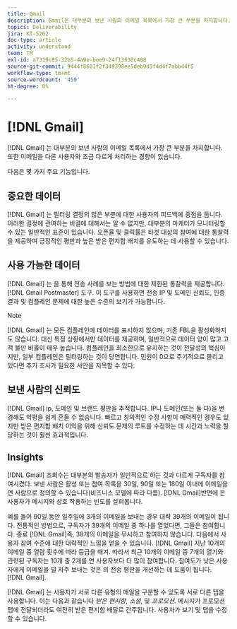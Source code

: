 ```yaml
---
title: Gmail
description: Gmail은 대부분의 보낸 사람의 이메일 목록에서 가장 큰 부분을 차지합니다. 또한 이메일을 다른 사용자와 조금 다르게 처리하는 경향이 있습니다.
topics: Deliverability
jira: KT-5262
doc-type: article
activity: understand
team: TM
exl-id: a7319c85-32b5-4a9e-bee9-24f13630c408
source-git-commit: 9444f8601f2f349398ee5deb9d5f4d4f7abb44f5
workflow-type: tm+mt
source-wordcount: '459'
ht-degree: 0%

---
```


# [!DNL Gmail]

[!DNL Gmail] 는 대부분의 보낸 사람의 이메일 목록에서 가장 큰 부분을 차지합니다. 또한 이메일을 다른 사용자와 조금 다르게 처리하는 경향이 있습니다.

다음은 몇 가지 주요 기능입니다.

## 중요한 데이터

[!DNL Gmail] 는 필터링 결정의 많은 부분에 대한 사용자의 피드백에 중점을 둡니다. 이러한 결정에 관여하는 비결에 대해서는 알 수 없지만, 대부분의 마케터가 모니터링할 수 있는 일반적인 표준이 있습니다. 오픈율 및 클릭률은 타겟 대상의 참여에 대한 통찰력을 제공하며 긍정적인 평판과 높은 받은 편지함 배치를 유도하는 데 사용할 수 있습니다.

## 사용 가능한 데이터

[!DNL Gmail] 는 을 통해 전송 사례를 보는 방법에 대한 제한된 통찰력을 제공합니다. [!DNL Gmail Postmaster] 도구. 이 도구를 사용하면 전송 IP 및 도메인 신뢰도, 인증 결과 및 컴플레인 문제에 대한 높은 수준의 보기가 가능합니다.

>[!NOTE]
>
>[!DNL Gmail] 는 모든 컴플레인에 데이터를 표시하지 않으며, 기존 FBL을 활성화하지도 않습니다. 대신 특정 상황에서만 데이터를 제공하며, 일반적으로 데이터 양이 많고 고객 불만 비율이 매우 높습니다. 컴플레인을 최소한으로 유지하는 것이 전달성의 핵심이지만, 일부 컴플레인은 필터링하는 것이 당연합니다. 민원이 0으로 주기적으로 몰리고 있다면 추가 조사가 필요한 사안을 지목할 수 있다.

## 보낸 사람의 신뢰도

[!DNL Gmail] ip, 도메인 및 브랜드 평판을 추적합니다. IP나 도메인(또는 둘 다)을 변경해도 악평을 쉽게 흔들 수 없습니다. 빠르고 창의적인 수정 사항이 매력적인 경우도 있지만 받은 편지함 배치 이익을 위해 신뢰도 문제의 루트를 수정하는 데 시간과 노력을 할당하는 것이 훨씬 효과적입니다.

## Insights

[!DNL Gmail] 조회수는 대부분의 발송자가 일반적으로 하는 것과 다르게 구독자를 참여시켰다. 보낸 사람은 활성 또는 참여 목록을 30일, 90일 또는 180일 이내에 이메일을 연 사람으로 정의할 수 있습니다(비즈니스 모델에 따라 다름). [!DNL Gmail]반면에 은 사용자가 메시지와 상호 작용하는 빈도를 살펴봅니다.

예를 들어 90일 동안 일주일에 3개의 이메일을 보내는 경우 대략 39개의 이메일이 됩니다. 전통적인 방법으로, 구독자가 39개의 이메일 중 하나를 열었다면, 그들은 참여합니다. 종료 [!DNL Gmail]즉, 38개의 이메일을 무시하고 참여하지 않습니다. 다음에서 사용자 참여 수준에 대한 대략적인 느낌을 얻을 수 있습니다. [!DNL Gmail] 지난 10개의 이메일 중 열람 횟수에 따라 등급을 매겨. 따라서 최근 10개의 이메일 중 7개의 열기와 관련된 구독자는 10개 중 2개를 연 사용자보다 더 많이 참여합니다. 참여도가 낮은 사용자에게 이메일을 덜 자주 보내는 것은 의 전송 평판을 개선하는 데 도움이 됩니다. [!DNL Gmail].

[!DNL Gmail] 는 사용자가 서로 다른 유형의 메일을 구분할 수 있도록 서로 다른 탭을 사용합니다. 이는 다음과 같습니다 *받은 편지함*, *소셜*, 및 *프로모션*. 메시지가 프로모션 탭에 전달되더라도 여전히 받은 편지함 배달로 간주됩니다. 사용자가 보기 및 탭을 수정할 수 있습니다.
